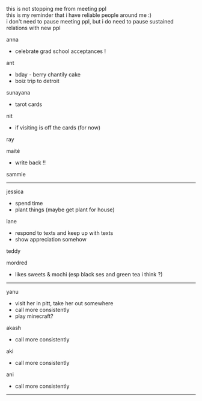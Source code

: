 this is not stopping me from meeting ppl  
this is my reminder that i have reliable people around me :)  
i don't need to pause meeting ppl, but i do need to pause sustained relations with new ppl  
  
anna    
- celebrate grad school acceptances !

ant  
- bday - berry chantily cake
- boiz trip to detroit

sunayana  
- tarot cards  

nit  
- if visiting is off the cards (for now)

ray

maité
- write back !!

sammie
___
jessica  
- spend time  
- plant things (maybe get plant for house)  

lane  
- respond to texts and keep up with texts
- show appreciation somehow

teddy  

mordred  
- likes sweets & mochi (esp black ses and green tea i think ?)
___

yanu  
- visit her in pitt, take her out somewhere
- call more consistently
- play minecraft?

akash  
- call more consistently  

aki  
- call more consistently 

ani  
- call more consistently  
___